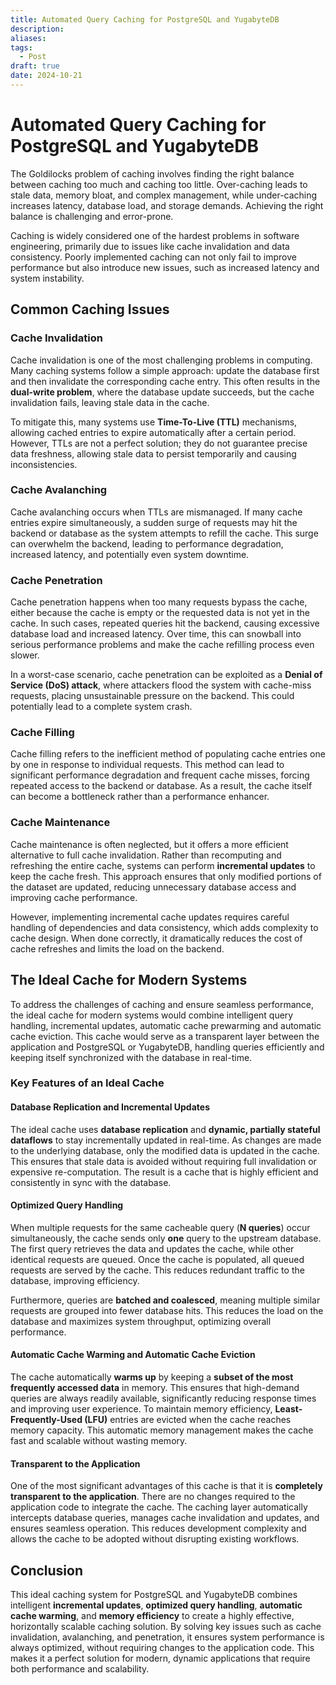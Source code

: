 ```yaml
---
title: Automated Query Caching for PostgreSQL and YugabyteDB
description: 
aliases: 
tags:
  - Post
draft: true
date: 2024-10-21
---
```

# Automated Query Caching for PostgreSQL and YugabyteDB

The Goldilocks problem of caching involves finding the right balance between caching too much and caching too little. Over-caching leads to stale data, memory bloat, and complex management, while under-caching increases latency, database load, and storage demands. Achieving the right balance is challenging and error-prone.

Caching is widely considered one of the hardest problems in software engineering, primarily due to issues like cache invalidation and data consistency. Poorly implemented caching can not only fail to improve performance but also introduce new issues, such as increased latency and system instability.

## Common Caching Issues

### Cache Invalidation

Cache invalidation is one of the most challenging problems in computing. Many caching systems follow a simple approach: update the database first and then invalidate the corresponding cache entry. This often results in the **dual-write problem**, where the database update succeeds, but the cache invalidation fails, leaving stale data in the cache.

To mitigate this, many systems use **Time-To-Live (TTL)** mechanisms, allowing cached entries to expire automatically after a certain period. However, TTLs are not a perfect solution; they do not guarantee precise data freshness, allowing stale data to persist temporarily and causing inconsistencies.

### Cache Avalanching

Cache avalanching occurs when TTLs are mismanaged. If many cache entries expire simultaneously, a sudden surge of requests may hit the backend or database as the system attempts to refill the cache. This surge can overwhelm the backend, leading to performance degradation, increased latency, and potentially even system downtime.

### Cache Penetration

Cache penetration happens when too many requests bypass the cache, either because the cache is empty or the requested data is not yet in the cache. In such cases, repeated queries hit the backend, causing excessive database load and increased latency. Over time, this can snowball into serious performance problems and make the cache refilling process even slower.

In a worst-case scenario, cache penetration can be exploited as a **Denial of Service (DoS) attack**, where attackers flood the system with cache-miss requests, placing unsustainable pressure on the backend. This could potentially lead to a complete system crash.

### Cache Filling

Cache filling refers to the inefficient method of populating cache entries one by one in response to individual requests. This method can lead to significant performance degradation and frequent cache misses, forcing repeated access to the backend or database. As a result, the cache itself can become a bottleneck rather than a performance enhancer.

### Cache Maintenance

Cache maintenance is often neglected, but it offers a more efficient alternative to full cache invalidation. Rather than recomputing and refreshing the entire cache, systems can perform **incremental updates** to keep the cache fresh. This approach ensures that only modified portions of the dataset are updated, reducing unnecessary database access and improving cache performance.

However, implementing incremental cache updates requires careful handling of dependencies and data consistency, which adds complexity to cache design. When done correctly, it dramatically reduces the cost of cache refreshes and limits the load on the backend.

## The Ideal Cache for Modern Systems

To address the challenges of caching and ensure seamless performance, the ideal cache for modern systems would combine intelligent query handling, incremental updates, automatic cache prewarming and automatic cache eviction. This cache would serve as a transparent layer between the application and PostgreSQL or YugabyteDB, handling queries efficiently and keeping itself synchronized with the database in real-time.

### Key Features of an Ideal Cache

#### Database Replication and Incremental Updates

The ideal cache uses **database replication** and **dynamic, partially stateful dataflows** to stay incrementally updated in real-time. As changes are made to the underlying database, only the modified data is updated in the cache. This ensures that stale data is avoided without requiring full invalidation or expensive re-computation. The result is a cache that is highly efficient and consistently in sync with the database.

#### Optimized Query Handling

When multiple requests for the same cacheable query (**N queries**) occur simultaneously, the cache sends only **one** query to the upstream database. The first query retrieves the data and updates the cache, while other identical requests are queued. Once the cache is populated, all queued requests are served by the cache. This reduces redundant traffic to the database, improving efficiency.

Furthermore, queries are **batched and coalesced**, meaning multiple similar requests are grouped into fewer database hits. This reduces the load on the database and maximizes system throughput, optimizing overall performance.

#### Automatic Cache Warming and Automatic Cache Eviction

The cache automatically **warms up** by keeping a **subset of the most frequently accessed data** in memory. This ensures that high-demand queries are always readily available, significantly reducing response times and improving user experience. To maintain memory efficiency, **Least-Frequently-Used (LFU)** entries are evicted when the cache reaches memory capacity. This automatic memory management makes the cache fast and scalable without wasting memory.

#### Transparent to the Application

One of the most significant advantages of this cache is that it is **completely transparent to the application**. There are no changes required to the application code to integrate the cache. The caching layer automatically intercepts database queries, manages cache invalidation and updates, and ensures seamless operation. This reduces development complexity and allows the cache to be adopted without disrupting existing workflows.

## Conclusion

This ideal caching system for PostgreSQL and YugabyteDB combines intelligent **incremental updates**, **optimized query handling**, **automatic cache warming**, and **memory efficiency** to create a highly effective, horizontally scalable caching solution. By solving key issues such as cache invalidation, avalanching, and penetration, it ensures system performance is always optimized, without requiring changes to the application code. This makes it a perfect solution for modern, dynamic applications that require both performance and scalability.